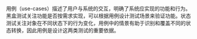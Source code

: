 用例（use-cases）描述了用户与系统的交互，明确了系统应实现的功能和行为。黑盒测试关注功能是否按需求实现，可以根据用例设计测试场景来验证功能。状态测试关注对象在不同状态下的行为变化，用例中的情景有助于识别和覆盖不同的状态转换，因此用例是设计这两类测试的重要依据。